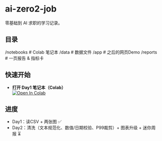 # ai-zero2-job
零基础到 AI 求职的学习记录。

## 目录
/notebooks # Colab 笔记本
/data # 数据文件
/app # 之后的网页Demo
/reports # 一页报告 & 指标卡


## 快速开始
- **打开 Day1 笔记本（Colab）**  
  [![Open In Colab](https://colab.research.google.com/assets/colab-badge.svg)](https://colab.research.google.com/github/melvinDrose/ai-zero2-job/blob/main/notebooks/01_basics.ipynb)

## 进度
- Day1：读CSV + 两张图 ✅
- Day2：清洗（文本规范化、数值/日期校验、P99裁剪）+ 图表升级 + 迷你周报 ⏳
